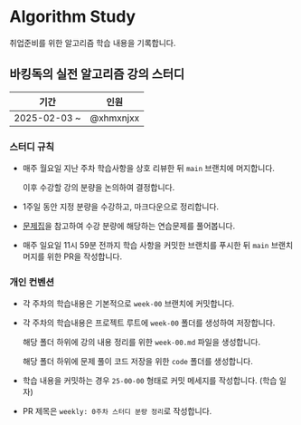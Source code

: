 # Algorithm Study 
취업준비를 위한 알고리즘 학습 내용을 기록합니다.
## 바킹독의 실전 알고리즘 강의 스터디

|기간|인원|
|-|-|
|2025-02-03 ~ |@xhmxnjxx|
### 스터디 규칙
- 매주 월요일 지난 주차 학습사항을 상호 리뷰한 뒤 `main` 브랜치에 머지합니다.

  이후 수강할 강의 분량을 논의하여 결정합니다.

- 1주일 동안 지정 분량을 수강하고, 마크다운으로 정리합니다.

- [문제집](https://github.com/encrypted-def/basic-algo-lecture/blob/master/workbook.md)을 참고하여 수강 분량에 해당하는 연습문제를 풀어봅니다.

- 매주 일요일 11시 59분 전까지 학습 사항을 커밋한 브랜치를 푸시한 뒤 `main` 브랜치 머지를 위한 PR을 작성합니다.

### 개인 컨벤션
- 각 주차의 학습내용은 기본적으로 `week-00` 브랜치에 커밋합니다.

- 각 주차의 학습내용은 프로젝트 루트에 `week-00` 폴더를 생성하여 저장합니다.

  해당 폴더 하위에 강의 내용 정리를 위한 `week-00.md` 파일을 생성합니다. 
  
  해당 폴더 하위에 문제 풀이 코드 저장을 위한 `code` 폴더를 생성합니다.

- 학습 내용을 커밋하는 경우 `25-00-00` 형태로 커밋 메세지를 작성합니다. (학습 일자)

- PR 제목은 `weekly: 0주차 스터디 분량 정리`로 작성합니다.

